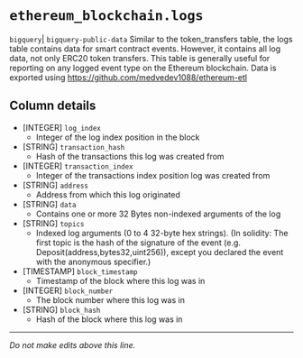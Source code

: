 # `ethereum_blockchain.logs`
`bigquery`| `bigquery-public-data`
Similar to the token_transfers table, the logs table contains data for smart contract events. However, it contains all log data, not only ERC20 token transfers.
This table is generally useful for reporting on any logged event type on the Ethereum blockchain.
Data is exported using https://github.com/medvedev1088/ethereum-etl

## Column details
* [INTEGER]   `log_index`
  - Integer of the log index position in the block
* [STRING]    `transaction_hash`
  - Hash of the transactions this log was created from
* [INTEGER]   `transaction_index`
  - Integer of the transactions index position log was created from
* [STRING]    `address`
  - Address from which this log originated
* [STRING]    `data`
  - Contains one or more 32 Bytes non-indexed arguments of the log
* [STRING]    `topics`
  - Indexed log arguments (0 to 4 32-byte hex strings). (In solidity: The first topic is the hash of the signature of the event (e.g. Deposit(address,bytes32,uint256)), except you declared the event with the anonymous specifier.)
* [TIMESTAMP] `block_timestamp`
  - Timestamp of the block where this log was in
* [INTEGER]   `block_number`
  - The block number where this log was in
* [STRING]    `block_hash`
  - Hash of the block where this log was in

-------------------------------------------------------------------------------
*Do not make edits above this line.*
